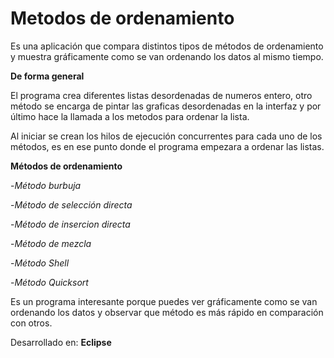 # Metodos de ordenamiento

Es una aplicación que compara distintos tipos de métodos de ordenamiento y muestra gráficamente como se van ordenando los datos al mismo tiempo.

__De forma general__

El programa crea diferentes listas desordenadas de numeros entero, otro método se encarga de pintar las graficas desordenadas en la interfaz y por último hace la llamada a los metodos para ordenar la lista. 

Al iniciar se crean los hilos de ejecución concurrentes para cada uno de los métodos, es en ese punto donde el programa empezara a ordenar las listas.

__Métodos de ordenamiento__

-_Método burbuja_

-_Método de selección directa_

-_Método de insercion directa_

-_Método de mezcla_

-_Método Shell_

-_Método Quicksort_

Es un programa interesante porque puedes ver gráficamente como se van ordenando los datos y observar que método es más rápido en comparación con otros.

Desarrollado en: __Eclipse__





